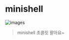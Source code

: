 # minishell

![images](https://github.com/Minishell-V6/minishell/blob/main/1.2t_minishell_AD.jpg)
>minishell 초콜릿 팔아요~
